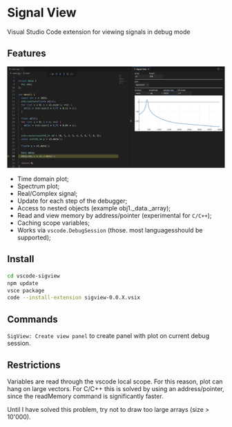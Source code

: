 # Signal View

Visual Studio Code extension for viewing signals in debug mode

## Features

![SpectrumUI](./images/spectrum.png)

- Time domain plot;
- Spectrum plot;
- Real/Complex signal;
- Update for each step of the debugger;
- Access to nested objects (example obj1._data._array);
- Read and view memory by address/pointer (experimental for `C/C++`);
- Caching scope variables;
- Works via `vscode.DebugSession` (those. most languages ​​should be supported);

## Install

```sh
cd vscode-sigview
npm update
vsce package
code --install-extension sigview-0.0.X.vsix
```

## Commands

`SigView: Create view panel` to create panel with plot on current debug session.

## Restrictions

Variables are read through the vscode local scope. For this reason, plot can hang on large vectors. For C/C++ this is solved by using an address/pointer, since the readMemory command is significantly faster.

Until I have solved this problem, try not to draw too large arrays (size > 10'000).
